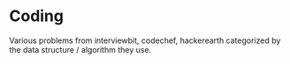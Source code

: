 # Coding
Various problems from interviewbit, codechef, hackerearth categorized by the data structure / algorithm they use.
